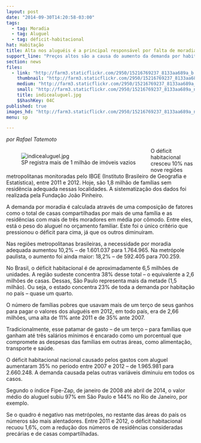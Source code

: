 ```yaml
---
layout: post
date: "2014-09-30T14:20:58-03:00"
tags:
  - tag: Moradia
  - tag: Aluguel
  - tag: déficit-habitacional
hat: Habitação
title: Alta nos aluguéis é a principal responsável por falta de moradia
support_line: "Preços altos são a causa do aumento da demanda por habitação. No Brasil, o déficit habitacional é de  6,5 milhões de unidades."
section: news
files:
  - link: "http://farm3.staticflickr.com/2950/15216769237_8133aa689a_b.jpg"
    thumbnail: "http://farm3.staticflickr.com/2950/15216769237_8133aa689a_t.jpg"
    medium: "http://farm3.staticflickr.com/2950/15216769237_8133aa689a_z.jpg"
    small: "http://farm3.staticflickr.com/2950/15216769237_8133aa689a_n.jpg"
    title: indicealuguel.jpg
    $$hashKey: 04C
published: true
images_hd: "http://farm3.staticflickr.com/2950/15216769237_8133aa689a_n.jpg"
menu: sp

---
```

<p><em>por Rafael Tatemoto</em></p>

<figure class="image" style="float:left"><img alt="indicealuguel.jpg" src="http://farm3.staticflickr.com/2950/15216769237_8133aa689a_n.jpg" />
<figcaption>SP registra mais de 1 milh&atilde;o de im&oacute;veis vazios</figcaption>
</figure>

<p>O d&eacute;ficit habitacional cresceu 10% nas nove regi&otilde;es metropolitanas monitoradas pelo IBGE (Instituto Brasileiro de Geografia e Estat&iacute;stica), entre 2011 e 2012. Hoje, s&atilde;o 1,8 milh&atilde;o de fam&iacute;lias sem resid&ecirc;ncia adequada nessas localidades. A sistematiza&ccedil;&atilde;o dos dados foi realizada pela Funda&ccedil;&atilde;o Jo&atilde;o Pinheiro.</p>

<p>A demanda por moradia &eacute; calculada atrav&eacute;s de uma composi&ccedil;&atilde;o de fatores como o total de casas compartilhadas por mais de uma fam&iacute;lia e as resid&ecirc;ncias com mais de tr&ecirc;s moradores em m&eacute;dia por c&ocirc;modo. Entre eles, est&aacute; o peso do aluguel no or&ccedil;amento familiar. Este foi o &uacute;nico crit&eacute;rio que pressionou o d&eacute;ficit para cima, j&aacute; que os outros diminu&iacute;ram.</p>

<p>Nas regi&otilde;es metropolitanas brasileiras, a necessidade por moradia adequada aumentou 10,2% &ndash; de 1.601.037 para 1.764.965. Na metr&oacute;pole paulista, o aumento foi ainda maior: 18,2% &ndash; de 592.405 para 700.259.</p>

<p>No Brasil, o d&eacute;ficit habitacional &eacute; de aproximadamente 6,5 milh&otilde;es de unidades. A regi&atilde;o sudeste concentra 38% desse total &ndash; o equivalente a 2,6 milh&otilde;es de casas. Dessas, S&atilde;o Paulo representa mais da metade (1,5 milh&atilde;o). Ou seja, o estado concentra 23% de toda a demanda por habita&ccedil;&atilde;o no pa&iacute;s &ndash; quase um quarto.</p>

<p>O n&uacute;mero de fam&iacute;lias pobres que usavam mais de um ter&ccedil;o de seus ganhos para pagar o valores dos alugu&eacute;is em 2012, em todo pa&iacute;s, era de 2,66 milh&otilde;es, uma alta de 11% ante 2011 e de 35% ante 2007.</p>

<p>Tradicionalmente, esse patamar de gasto &ndash; de um ter&ccedil;o &ndash; para fam&iacute;lias que ganham at&eacute; tr&ecirc;s sal&aacute;rios m&iacute;nimos &eacute; encarado como um porcentual que compromete as despesas das fam&iacute;lias em outras &aacute;reas, como alimenta&ccedil;&atilde;o, transporte e sa&uacute;de.</p>

<p>O d&eacute;ficit habitacional nacional causado pelos gastos com aluguel aumentaram 35% no per&iacute;odo entre 2007 e 2012 &ndash; de 1.965.981 para 2.660.248. A demanda causada pelas outras vari&aacute;veis diminuiu em todos os casos.</p>

<p>Segundo o &iacute;ndice Fipe-Zap, de janeiro de 2008 at&eacute; abril de 2014, o valor m&eacute;dio do aluguel subiu 97% em S&atilde;o Paulo e 144% no Rio de Janeiro, por exemplo.</p>

<p>Se o quadro &eacute; negativo nas metr&oacute;poles, no restante das &aacute;reas do pa&iacute;s os n&uacute;meros s&atilde;o mais alentadores. Entre 2011 e 2012, o d&eacute;ficit habitacional recuou 1,6%, com a redu&ccedil;&atilde;o dos n&uacute;meros de resid&ecirc;ncias consideradas prec&aacute;rias e de casas compartilhadas.</p>
